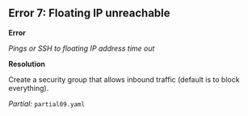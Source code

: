 ## Error 7: Floating IP unreachable

**Error**

_Pings or SSH to floating IP address time out_

**Resolution**

Create a security group that allows inbound traffic (default is to block everything).

_Partial:_ `partial09.yaml`

<!--
The problem is fairly simple: OpenStack's default security group blocks all
inbound traffic and you need to whitelist the traffic you want to get through
to your instances. You do that by creating a security group with rules
permitting your desired traffic.

Again, a Heat template somebody downloads from the Internet may make
assumptions: namely, that it runs in an environment where somebody modified the
default security group's rules to allow inbound traffic (which is not a good
idea, but still a fairly common practice).
-->

